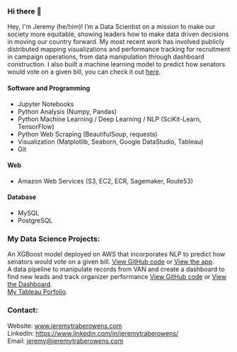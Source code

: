 ### Hi there 👋

Hey, I'm Jeremy (he/him)! I’m a Data Scientist on a mission to make our society more equitable, showing leaders how to make data driven decisions in moving our country forward. My most recent work has involved publicly distributed mapping visualizations and performance tracking for recruitment in campaign operations, from data manipulation through dashboard construction. I also built a machine learning model to predict how senators would vote on a given bill, you can check it out [here](senator-prediction.jeremytraberowens.com).

#### Software and Programming
* Jupyter Notebooks
* Python Analysis (Numpy, Pandas)
* Python Machine Learning / Deep Learning / NLP (SciKit-Learn, TensorFlow)
* Python Web Scraping (BeautifulSoup, requests)
* Visualization (Matplotlib, Seaborn, Google DataStudio, Tableau)
* Git

#### Web
* Amazon Web Services (S3, EC2, ECR, Sagemaker, Route53)

#### Database
* MySQL
* PostgreSQL


### My Data Science Projects:
An XGBoost model deployed on AWS that incorporates NLP to predict how senators would vote on a given bill. [View GitHub code](https://github.com/zapatos24/senator_nlp_vote_prediction) or [View the app](senator-prediction.jeremytraberowens.com).  
A data pipeline to manipulate records from VAN and create a dashboard to find new leads and track organizer performance [View GitHub code](https://github.com/zapatos24/va02_volunteer_book) or [View the Dashboard](https://datastudio.google.com/reporting/86e40642-b278-411b-832c-d3ebdce69fef/page/kBxcB).  
[My Tableau Porfolio](https://public.tableau.com/profile/jeremy.owens#!/).

### Contact:
Website: www.jeremytraberowens.com  
LinkedIn: https://www.linkedin.com/in/jeremytraberowens/  
Email: jeremy@jeremytraberowens.com  


<!--
**zapatos24/zapatos24** is a ✨ _special_ ✨ repository because its `README.md` (this file) appears on your GitHub profile.

Here are some ideas to get you started:

- 🔭 I’m currently working on ...
- 🌱 I’m currently learning ...
- 👯 I’m looking to collaborate on ...
- 🤔 I’m looking for help with ...
- 💬 Ask me about ...
- 📫 How to reach me: ...
- 😄 Pronouns: ...
- ⚡ Fun fact: ...
-->

